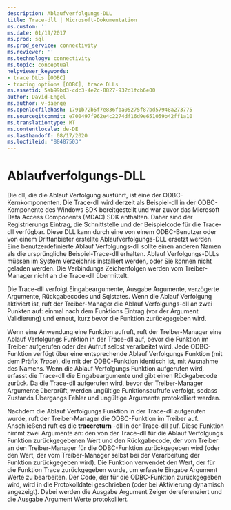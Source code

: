 ```yaml
---
description: Ablaufverfolgungs-DLL
title: Trace-dll | Microsoft-Dokumentation
ms.custom: ''
ms.date: 01/19/2017
ms.prod: sql
ms.prod_service: connectivity
ms.reviewer: ''
ms.technology: connectivity
ms.topic: conceptual
helpviewer_keywords:
- trace DLLs [ODBC]
- tracing options [ODBC], trace DLLs
ms.assetid: 5ab99bd3-cdc3-4e2c-8827-932d1fcb6e00
author: David-Engel
ms.author: v-daenge
ms.openlocfilehash: 1791b72b5f7e836fba05275f87bd57948a273775
ms.sourcegitcommit: e700497f962e4c2274df16d9e651059b42ff1a10
ms.translationtype: MT
ms.contentlocale: de-DE
ms.lasthandoff: 08/17/2020
ms.locfileid: "88487503"
---
```

# <a name="trace-dll"></a>Ablaufverfolgungs-DLL
Die dll, die die Ablauf Verfolgung ausführt, ist eine der ODBC-Kernkomponenten. Die Trace-dll wird derzeit als Beispiel-dll in der ODBC-Komponente des Windows SDK bereitgestellt und war zuvor das Microsoft Data Access Components (MDAC) SDK enthalten. Daher sind der Registrierungs Eintrag, die Schnittstelle und der Beispielcode für die Trace-dll verfügbar. Diese DLL kann durch eine von einem ODBC-Benutzer oder von einem Drittanbieter erstellte Ablaufverfolgungs-DLL ersetzt werden. Eine benutzerdefinierte Ablauf Verfolgungs-dll sollte einen anderen Namen als die ursprüngliche Beispiel-Trace-dll erhalten. Ablauf Verfolgungs-DLLs müssen im System Verzeichnis installiert werden, oder Sie können nicht geladen werden. Die Verbindungs Zeichenfolgen werden vom Treiber-Manager nicht an die Trace-dll übermittelt.  
  
 Die Trace-dll verfolgt Eingabeargumente, Ausgabe Argumente, verzögerte Argumente, Rückgabecodes und Sqlstates. Wenn die Ablauf Verfolgung aktiviert ist, ruft der Treiber-Manager die Ablauf Verfolgungs-dll an zwei Punkten auf: einmal nach dem Funktions Eintrag (vor der Argument Validierung) und erneut, kurz bevor die Funktion zurückgegeben wird.  
  
 Wenn eine Anwendung eine Funktion aufruft, ruft der Treiber-Manager eine Ablauf Verfolgungs Funktion in der Trace-dll auf, bevor die Funktion im Treiber aufgerufen oder der Aufruf selbst verarbeitet wird. Jede ODBC-Funktion verfügt über eine entsprechende Ablauf Verfolgungs Funktion (mit dem Präfix *Trace*), die mit der ODBC-Funktion identisch ist, mit Ausnahme des Namens. Wenn die Ablauf Verfolgungs Funktion aufgerufen wird, erfasst die Trace-dll die Eingabeargumente und gibt einen Rückgabecode zurück. Da die Trace-dll aufgerufen wird, bevor der Treiber-Manager Argumente überprüft, werden ungültige Funktionsaufrufe verfolgt, sodass Zustands Übergangs Fehler und ungültige Argumente protokolliert werden.  
  
 Nachdem die Ablauf Verfolgungs Funktion in der Trace-dll aufgerufen wurde, ruft der Treiber-Manager die ODBC-Funktion im Treiber auf. Anschließend ruft es die **tracereturn** -dll in der Trace-dll auf. Diese Funktion nimmt zwei Argumente an: den von der Trace-dll für die Ablauf Verfolgungs Funktion zurückgegebenen Wert und den Rückgabecode, der vom Treiber an den Treiber-Manager für die ODBC-Funktion zurückgegeben wird (oder den Wert, der vom Treiber-Manager selbst bei der Verarbeitung der Funktion zurückgegeben wird). Die Funktion verwendet den Wert, der für die Funktion Trace zurückgegeben wurde, um erfasste Eingabe Argument Werte zu bearbeiten. Der Code, der für die ODBC-Funktion zurückgegeben wird, wird in die Protokolldatei geschrieben (oder bei Aktivierung dynamisch angezeigt). Dabei werden die Ausgabe Argument Zeiger dereferenziert und die Ausgabe Argument Werte protokolliert.
